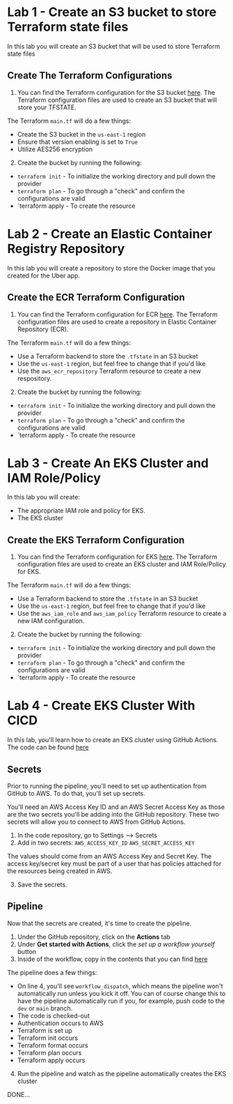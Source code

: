 # Lab 1 - Create an S3 bucket to store Terraform state files

In this lab you will create an S3 bucket that will be used to store Terraform state files

## Create The Terraform Configurations

1. You can find the Terraform configuration for the S3 bucket [here](https://github.com/AdminTurnedDevOps/DevOps-The-Hard-Way-AWS/tree/main/Terraform-AWS-Services-Creation/terraform-state-s3-bucket). The Terraform configuration files are used to create an S3 bucket that will store your TFSTATE.

The Terraform `main.tf` will do a few things:
- Create the S3 bucket in the `us-east-1` region
- Ensure that version enabling is set to `True`
- Utilize AES256 encryption 

2. Create the bucket by running the following:
- `terraform init` - To initialize the working directory and pull down the provider
- `terraform plan` - To go through a "check" and confirm the configurations are valid
- `terraform apply - To create the resource



# Lab 2 - Create an Elastic Container Registry Repository

In this lab you will create a repository to store the Docker image that you created for the Uber app.

## Create the ECR Terraform Configuration

1. You can find the Terraform configuration for ECR [here](https://github.com/AdminTurnedDevOps/DevOps-The-Hard-Way-AWS/tree/main/Terraform-AWS-Services-Creation/ECR). The Terraform configuration files are used to create a repository in Elastic Container Repository (ECR). 

The Terraform `main.tf` will do a few things:
- Use a Terraform backend to store the `.tfstate` in an S3 bucket
- Use the `us-east-1` region, but feel free to change that if you'd like
- Use the `aws_ecr_repository` Terraform resource to create a new respository. 

2. Create the bucket by running the following:
- `terraform init` - To initialize the working directory and pull down the provider
- `terraform plan` - To go through a "check" and confirm the configurations are valid
- `terraform apply - To create the resource



# Lab 3 - Create An EKS Cluster and IAM Role/Policy

In this lab you will create:
- The appropriate IAM role and policy for EKS.
- The EKS cluster

## Create the EKS Terraform Configuration

1. You can find the Terraform configuration for EKS [here](https://github.com/AdminTurnedDevOps/DevOps-The-Hard-Way-AWS/tree/main/Terraform-AWS-Services-Creation/EKS-With-Worker-Nodes). The Terraform configuration files are used to create an EKS cluster and IAM Role/Policy for EKS. 

The Terraform `main.tf` will do a few things:
- Use a Terraform backend to store the `.tfstate` in an S3 bucket
- Use the `us-east-1` region, but feel free to change that if you'd like
- Use the `aws_iam_role` and `aws_iam_policy` Terraform resource to create a new IAM configuration. 

2. Create the bucket by running the following:
- `terraform init` - To initialize the working directory and pull down the provider
- `terraform plan` - To go through a "check" and confirm the configurations are valid
- `terraform apply - To create the resource



# Lab 4 - Create EKS Cluster With CICD

In this lab, you'll learn how to create an EKS cluster using GitHub Actions. The code can be found [here](https://github.com/AdminTurnedDevOps/DevOps-The-Hard-Way-AWS/tree/main/Terraform-AWS-Services-Creation/EKS-With-Worker-Nodes)


## Secrets
Prior to running the pipeline, you'll need to set up authentication from GitHub to AWS. To do that, you'll set up secrets.

You'll need an AWS Access Key ID and an AWS Secret Access Key as those are the two secrets you'll be adding into the GitHub repository. These two secrets will allow you to connect to AWS from GitHub Actions.

1. In the code repository, go to Settings --> Secrets
2. Add in two secrets:
`AWS_ACCESS_KEY_ID`
`AWS_SECRET_ACCESS_KEY`

The values should come from an AWS Access Key and Secret Key. The access key/secret key must be part of a user that has policies attached for the resources being created in AWS.

3. Save the secrets.

## Pipeline
Now that the secrets are created, it's time to create the pipeline.

1. Under the GitHub repository, click on the **Actions** tab
2. Under **Get started with Actions**, click the *set up a workflow yourself* button
3. Inside of the workflow, copy in the contents that you can find [here](https://github.com/AdminTurnedDevOps/DevOps-The-Hard-Way-AWS/blob/main/.github/workflows/main.yml)

The pipeline does a few things:
- On line 4, you'll see `workflow_dispatch`, which means the pipeline won't automatically run unless you kick it off. You can of course change this to have the pipeline automatically run if you, for example, push code to the `dev` or `main` branch.
- The code is checked-out
- Authentication occurs to AWS
- Terraform is set up
- Terraform init occurs
- Terraform format occurs
- Terraform plan occurs
- Terraform apply occurs

4. Run the pipeline and watch as the pipeline automatically creates the EKS cluster


DONE... 